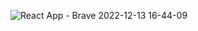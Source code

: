 ![React App - Brave 2022-12-13 16-44-09](https://user-images.githubusercontent.com/3222504/207256906-97f6dd79-d85c-4ec1-bd55-145510aaadbe.gif)
